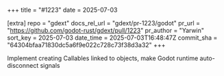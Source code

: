+++
title = "#1223"
date = 2025-07-03

[extra]
repo = "gdext"
docs_rel_url = "gdext/pr-1223/godot"
pr_url = "https://github.com/godot-rust/gdext/pull/1223"
pr_author = "Yarwin"
sort_key = 2025-07-03
date_time = 2025-07-03T16:48:47Z
commit_sha = "64304bfaa71830dc5a6f9e022c728c73f38d3a32"
+++

Implement creating Callables linked to objects, make Godot runtime auto-disconnect signals
